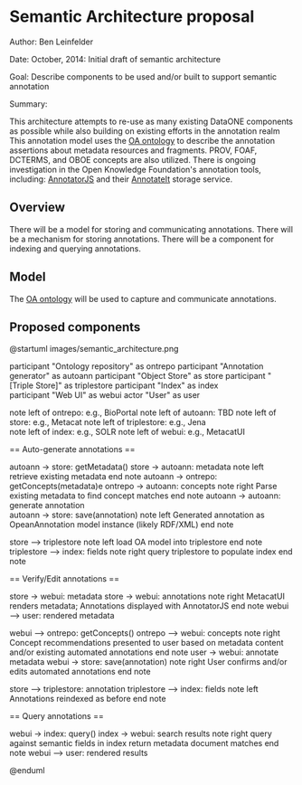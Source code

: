 Semantic Architecture proposal
===================================

Author: Ben Leinfelder

Date: October, 2014: Initial draft of semantic architecture 

Goal: Describe components to be used and/or built to support semantic annotation 

Summary:
  
  This architecture attempts to re-use as many existing DataONE components as possible while also building on existing efforts in the 
  annotation realm
  This annotation model uses the [OA ontology](http://www.openannotation.org/spec/core/) to describe
  the annotation assertions about metadata resources and fragments. PROV, FOAF, DCTERMS, and OBOE concepts are also utilized.
  There is ongoing investigation in the Open Knowledge Foundation's annotation tools, including: 
  [AnnotatorJS](http://annotatorjs.org/) and their [AnnotateIt](http://annotateit.org/) storage service. 
  
  
Overview
---------------------------------------
There will be a model for storing and communicating annotations.
There will be a mechanism for storing annotations.
There will be a component for indexing and querying annotations.

Model
------------------
The [OA ontology](http://www.openannotation.org/spec/core/) will be used to capture and communicate annotations.

Proposed components
--------------------

@startuml images/semantic_architecture.png
  
  participant "Ontology repository" as ontrepo
  participant "Annotation generator" as autoann
  participant "Object Store" as store
  participant "[Triple Store]" as triplestore
  participant "Index" as index  
  participant "Web UI" as webui
  actor "User" as user
    
  note left of ontrepo: e.g., BioPortal
  note left of autoann: TBD
  note left of store: e.g., Metacat
  note left of triplestore: e.g., Jena  
  note left of index: e.g., SOLR
  note left of webui: e.g., MetacatUI

  == Auto-generate annotations ==
  
  autoann -> store: getMetadata()
  store -> autoann: metadata
  note left
  	retrieve existing
  	metadata
  end note
  autoann -> ontrepo: getConcepts(metadata)e
  ontrepo -> autoann: concepts
  note right
  	Parse existing 
  	metadata to find
  	concept matches
  end note
  autoann -> autoann: generate annotation  
  autoann -> store: save(annotation)
  note left
  	Generated annotation
  	as OpeanAnnotation model
  	instance (likely RDF/XML)
  end note
  
  store --> triplestore
  note left
  	load OA model into triplestore
  end note
  triplestore --> index: fields
  note right
  	query triplestore
  	to populate index
  end note
  
  
  == Verify/Edit annotations ==
  
  store -> webui: metadata
  store -> webui: annotations
  note right
  	MetacatUI renders metadata;
  	Annotations displayed with
  	AnnotatorJS
  end note
  webui --> user: rendered metadata
  
  webui --> ontrepo: getConcepts()
  ontrepo --> webui: concepts
  note right
  	Concept recommendations
  	presented to user based 
  	on metadata content and/or
  	existing automated annotations
  end note
  user -> webui: annotate metadata
  webui -> store: save(annotation)
  note right
  	User confirms and/or edits
  	automated annotations
  end note
  
  store --> triplestore: annotation
  triplestore --> index: fields
  note left
  	Annotations reindexed 
  	as before
  end note
  
  
  == Query annotations ==
  
  webui -> index: query()
  index -> webui: search results
  note right
  	query against
  	semantic fields 
  	in index return 
  	metadata document
  	matches
  end note
  webui --> user: rendered results
  
  

@enduml

